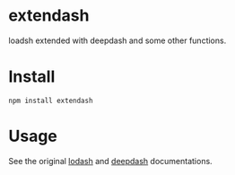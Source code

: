 # extendash

loadsh extended with deepdash and some other functions.

# Install

`npm install extendash`

# Usage

See the original [lodash](https://lodash.com/docs/) and [deepdash](https://deepdash.io/) documentations.
